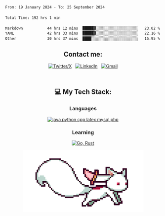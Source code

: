 <!--START_SECTION:waka-->

```txt
From: 19 January 2024 - To: 25 September 2024

Total Time: 192 hrs 1 min

Markdown           44 hrs 12 mins  █████▓░░░░░░░░░░░░░░░░░░░   23.02 %
YAML               42 hrs 33 mins  █████▓░░░░░░░░░░░░░░░░░░░   22.16 %
Other              30 hrs 37 mins  ████░░░░░░░░░░░░░░░░░░░░░   15.95 %
```

<!--END_SECTION:waka-->

<div align="center">

## Contact me:

[![Twitter/X](https://skillicons.dev/icons?i=twitter)](https://twitter.com/erikskopp) &nbsp;
[![LinkedIn](https://skillicons.dev/icons?i=linkedin)](www.linkedin.com/in/erik-skopp) &nbsp;
[![Gmail](https://skillicons.dev/icons?i=gmail)](mailto:skopp.erik+github@gmail.com)

<div align="center">
<br>

## 💻 My Tech Stack:

### Languages

[![java python cpp latex mysql php](https://skillicons.dev/icons?i=java,python,cpp,latex,mysql,php)](https://skillicons.dev)

### Learning

[![Go, Rust](https://skillicons.dev/icons?i=go,rust)](https://skillicons.dev)

<center>
<img src="kyubey.gif" alt="Alt-Text" title="" >
